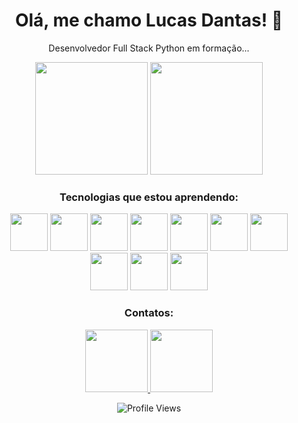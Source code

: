 <div align="center">

# Olá, me chamo Lucas Dantas! 👋

Desenvolvedor Full Stack Python em formação...

<div style="display: inline-block;">
  
  <img height="180em" src="https://github-readme-stats.vercel.app/api/top-langs/?username=Kulasq&layout=compact&theme=dark"/>
  
  <img height="180em" src="https://github-readme-stats.vercel.app/api?username=Kulasq&show_icons=true&theme=dark"/>

</div>

### Tecnologias que estou aprendendo:

<img src="https://img.shields.io/badge/-HTML5-E34F26?style=flat-square&logo=html5&logoColor=white" width="60"/>
<img src="https://img.shields.io/badge/-CSS3-1572B6?style=flat-square&logo=css3" width="60"/>
<img src="https://img.shields.io/badge/-JavaScript-F7DF1E?style=flat-square&logo=javascript&logoColor=black" width="60"/>
<img src="https://img.shields.io/badge/-jQuery-0769AD?style=flat-square&logo=jquery" width="60"/>
<img src="https://img.shields.io/badge/-Bootstrap-563D7C?style=flat-square&logo=bootstrap" width="60"/>
<img src="https://img.shields.io/badge/-Node.js-339933?style=flat-square&logo=node.js&logoColor=white" width="60"/>
<img src="https://img.shields.io/badge/-Gulp-CF4647?style=flat-square&logo=gulp" width="60"/>
<img src="https://img.shields.io/badge/-Grunt-FAA918?style=flat-square&logo=grunt" width="60"/>
<img src="https://img.shields.io/badge/-Sass-CC6699?style=flat-square&logo=sass" width="60"/>
<img src="https://img.shields.io/badge/-Less-1D365D?style=flat-square&logo=less" width="60"/>

### Contatos:

<a href="https://www.instagram.com/kulasq" target="_blank">
  <img src="https://img.shields.io/badge/-Instagram-E4405F?style=for-the-badge&logo=instagram&logoColor=white" width="100"/>
</a>
<a href="mailto:lucasdantas.11@gmail.com">
  <img src="https://img.shields.io/badge/-Gmail-D14836?style=for-the-badge&logo=gmail&logoColor=white" width="100"/>
</a>

![Profile Views](https://komarev.com/ghpvc/?username=Kulasq)

</div>
